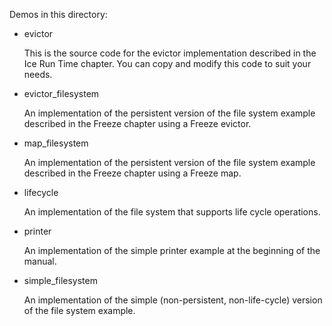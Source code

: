 Demos in this directory:

- evictor

  This is the source code for the evictor implementation described in
  the Ice Run Time chapter. You can copy and modify this code to suit
  your needs.

- evictor_filesystem

  An implementation of the persistent version of the file system
  example described in the Freeze chapter using a Freeze evictor.

- map_filesystem

  An implementation of the persistent version of the file system
  example described in the Freeze chapter using a Freeze map.

- lifecycle

  An implementation of the file system that supports life cycle operations.

- printer

  An implementation of the simple printer example at the beginning of
  the manual.

- simple_filesystem

  An implementation of the simple (non-persistent, non-life-cycle)
  version of the file system example.
